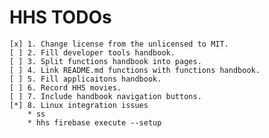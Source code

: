 # HHS TODOs

    [x] 1. Change license from the unlicensed to MIT.
    [ ] 2. Fill developer tools handbook.
    [ ] 3. Split functions handbook into pages.
    [ ] 4. Link README.md functions with functions handbook.
    [ ] 5. Fill applicaitons handbook.
    [ ] 6. Record HHS movies.
    [ ] 7. Include handbook navigation buttons.
    [*] 8. Linux integration issues
        * ss
        * hhs firebase execute --setup
